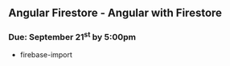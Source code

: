 ## Angular Firestore - Angular with Firestore
### Due: September 21<sup>st</sup> by 5:00pm


- firebase-import


